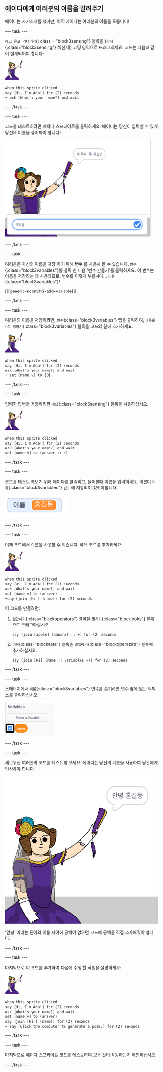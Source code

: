 ## 에이다에게 여러분의 이름을 알려주기

에이다는 자기소개를 했지만, 아직 에이다는 여러분의 이름을 모릅니다!

\--- task \---

`라고 묻고 기다리기`{: class = "block3sensing"} 블록을 (`감지`{:class="block3sensing"} 섹션 내) 코딩 영역으로 드래그하세요. 코드는 다음과 같이 설계되어야 합니다:

![에이다 스프라이트](images/ada-sprite.png)

```blocks3
when this sprite clicked
say [Hi, I'm Ada!] for (2) seconds
+ ask [What's your name?] and wait
```

\--- /task \---

\--- task \---

코드를 테스트하려면 에이다 스프라이트를 클릭하세요. 에이다는 당신이 입력할 수 있게 당신의 이름을 물어봐야 합니다!

![당신의 이름을 묻는 에이다 스프라이트](images/poetry-input.png)

\--- /task \---

\--- task \---

여러분은 자신의 이름을 저장 하기 위해 **변수** 를 사용해 볼 수 있습니다. `변수`{:class="block3variables"}를 클릭 한 다음 '변수 만들기'를 클릭하세요. 이 변수는 이름을 저장하는 데 사용되므로, 변수를 이렇게 부릅시다... `이름`{:class="block3variables"}!

[[[generic-scratch3-add-variable]]]

\--- /task \---

\--- task \---

여러분의 이름을 저장하려면, `변수`{:class="block3variables"} 탭을 클릭하여, `이름을 ~로 정하기`{:class="block3variables"} 블록을 코드의 끝에 추가하세요.

![에이다 스프라이트](images/ada-sprite.png)

```blocks3
when this sprite clicked
say [Hi, I'm Ada!] for (2) seconds
ask [What's your name?] and wait
+ set [name v] to [0]
```

\--- /task \---

\--- task \---

입력한 답변을 저장하려면 `대답`{:class="block3sensing"} 블록을 사용하십시오.

![에이다 스프라이트](images/ada-sprite.png)

```blocks3
when this sprite clicked
say [Hi, I'm Ada!] for (2) seconds
ask [What's your name?] and wait
set [name v] to (answer :: +)
```

\--- /task \---

\--- task \---

코드를 테스트 해보기 위해 에이다를 클릭하고, 물어볼때 이름을 입력하세요. 이름이 `이름`{:class="block3variables"} 변수에 저장되어 있어야합니다.

![스크린샷](images/poetry-name-test.png)

\--- /task \---

\--- task \---

이제 코드에서 이름을 사용할 수 있습니다. 아래 코드를 추가하세요:

![에이다 스프라이트](images/ada-sprite.png)

```blocks3
when this sprite clicked
say [Hi, I'm Ada!] for (2) seconds
ask [What's your name?] and wait
set [name v] to (answer)
+say (join [Hi ] (name)) for (2) seconds 
```

이 코드를 만들려면:

1. `결합하기`{:class="blockoperators"} 블록을 `말하기`{:class="blocklooks"} 블록으로 드래그하십시오.
    
    ```blocks3
    say (join [apple] [banana] :: +) for (2) seconds
    ```

2. `이름`{:class="blockdata"} 블록을 `결합하기`{:class="blockoperators"} 블록에 추가하십시오.
    
    ```blocks3
    say (join [Hi] (name :: variables +)) for (2) seconds
    ```

\--- /task \---

\--- task \---

스테이지에서 `이름`{:class="block3variables"} 변수를 숨기려면 변수 옆에 있는 틱박스를 클릭하십시오.

![이름 변수 틱](images/poetry-tick-annotated.png)

\--- /task \---

\--- task \---

새로워진 여러분의 코드를 테스트해 보세요. 에이다는 당신의 이름을 사용하여 당신에게 인사해야 합니다!

![스크린샷](images/poetry-name-test2.png)

'안녕' 이라는 단어와 이름 사이에 공백이 없으면 코드에 공백을 직접 추가해줘야 합니다.

\--- /task \---

\--- task \---

마지막으로 이 코드를 추가하여 다음에 수행 할 작업을 설명하세요:

![에이다 스프라이트](images/ada-sprite.png)

```blocks3
when this sprite clicked
say [Hi, I'm Ada!] for (2) seconds
ask [What's your name?] and wait
set [name v] to (answer)
say (join [Hi ] (name)) for (2) seconds 
+ say [Click the computer to generate a poem.] for (2) seconds 
```

\--- /task \---

\--- task \---

마지막으로 에이다 스프라이트 코드를 테스트하여 모든 것이 작동하는지 확인하십시오.

\--- /task \---
